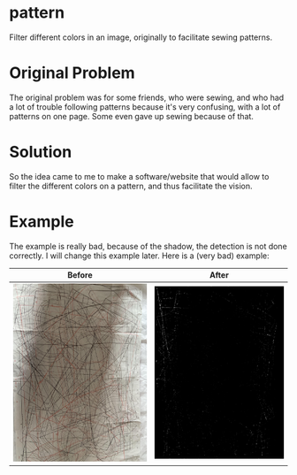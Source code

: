 # pattern

Filter different colors in an image, originally to facilitate sewing patterns.

# Original Problem

The original problem was for some friends, who were sewing, and who had a lot of trouble following patterns because it's very confusing, with a lot of patterns on one page. Some even gave up sewing because of that.

# Solution

So the idea came to me to make a software/website that would allow to filter the different colors on a pattern, and thus facilitate the vision.

# Example

The example is really bad, because of the shadow, the detection is not done correctly. I will change this example later. Here is a (very bad) example:

Before             |  After
:-------------------------:|:-------------------------:
![](https://raw.githubusercontent.com/obito/pattern/master/images/img.jpg)  |  ![](https://raw.githubusercontent.com/obito/pattern/master/dist/img-filtred.jpg)

